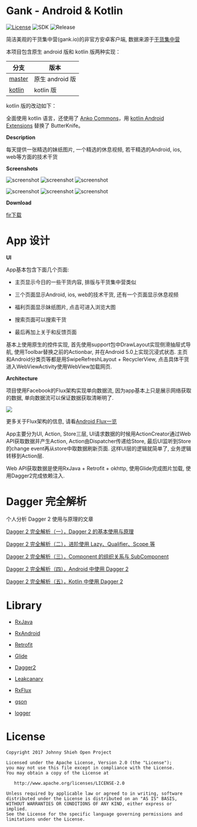 # Gank - Android & Kotlin

[![License](https://img.shields.io/badge/License-Apache%202.0-blue.svg)](https://github.com/JohnnyShieh/Gank/blob/master/LICENSE)
![SDK](https://img.shields.io/badge/SDK-19%2B-orange.svg)
![Release](https://img.shields.io/badge/release-v1.1-blue.svg)

简洁美观的干货集中营(gank.io)的非官方安卓客户端, 数据来源于[干货集中营](http://gank.io/)

本项目包含原生 android 版和 kotlin 版两种实现：

| 分支    | 版本    |
| ------ | ------ |
| [master](https://github.com/JohnnyShieh/Gank/tree/master) | 原生 android 版 |
| [kotlin](https://github.com/JohnnyShieh/Gank/tree/kotlin) | kotlin 版 |

kotlin 版的改动如下：

全面使用 kotlin 语言，还使用了 [Anko Commons](https://github.com/Kotlin/anko)，用 [kotlin Android Extensions](http://kotlinlang.org/docs/tutorials/android-plugin.html) 替换了 ButterKnife。

**Description**

每天提供一张精选的妹纸图片, 一个精选的休息视频, 若干精选的Android, ios, web等方面的技术干货

**Screenshots**

![screenshot](/screenshots/today.jpg)   ![screenshot](/screenshots/navigation.jpg)   ![screenshot](/screenshots/welfare.jpg)

![screenshot](/screenshots/picture.jpg)   ![screenshot](/screenshots/android.jpg)   ![screenshot](/screenshots/about.jpg)

**Download**

[fir下载](http://fir.im/gankandroidapp)

# App 设计

**UI**

App基本包含下面几个页面:

* 主页显示今日的一些干货内容, 排版与干货集中营类似

* 三个页面显示Android, ios, web的技术干货, 还有一个页面显示休息视频

* 福利页面显示妹纸图片, 点击可进入浏览大图

* 搜索页面可以搜索干货

* 最后再加上关于和反馈页面

基本上使用原生的控件实现, 首先使用support包中DrawLayout实现侧滑抽屉式导航, 使用Toolbar替换之前的Actionbar, 并在Android 5.0上实现沉浸式状态. 主页和Android分类页等都是用SwipeRefreshLayout + RecyclerView, 点击具体干货进入WebViewActivity使用WebView加载网页.

**Architecture**

项目使用Facebook的Flux架构实现单向数据流, 因为app基本上只是展示网络获取的数据, 单向数据流可以保证数据获取清晰明了.

![](/pic/flux-arch.png)

更多关于Flux架构的信息, 请看[Android Flux一览](http://androidflux.github.io/docs/overview.html#content)

App主要分为UI, Action, Store三层, UI请求数据的时候用ActionCreator通过Web API获取数据并产生Action, Action由Dispatcher传递给Store, 最后UI监听到Store的change event再从store中取数据刷新页面. 这样UI层的逻辑就简单了, 业务逻辑转移到Action层.

Web API获取数据是使用RxJava + Retrofit + okhttp, 使用Glide完成图片加载, 使用Dagger2完成依赖注入.

# Dagger 完全解析

个人分析 Dagger 2 使用与原理的文章

[Dagger 2 完全解析（一），Dagger 2 的基本使用与原理](http://johnnyshieh.me/posts/dagger-basic/)

[Dagger 2 完全解析（二），进阶使用 Lazy、Qualifier、Scope 等](http://johnnyshieh.me/posts/dagger-advance/)

[Dagger 2 完全解析（三），Component 的组织关系与 SubComponent](http://johnnyshieh.me/posts/dagger-subcomponent/)

[Dagger 2 完全解析（四），Android 中使用 Dagger 2](http://johnnyshieh.me/posts/dagger-use-in-android/)

[Dagger 2 完全解析（五），Kotlin 中使用 Dagger 2](http://johnnyshieh.me/posts/dagger-use-in-kotlin/)

# Library

* [RxJava](https://github.com/ReactiveX/RxJava)

* [RxAndroid](https://github.com/ReactiveX/RxAndroid)

* [Retrofit](https://github.com/square/retrofit)

* [Glide](https://github.com/bumptech/glide)

* [Dagger2](https://github.com/google/dagger)

* [Leakcanary](https://github.com/square/leakcanary)

* [RxFlux](https://github.com/JohnnyShieh/RxFlux)

* [gson](https://github.com/google/gson)

* [logger](https://github.com/tianzhijiexian/logger)


# License


    Copyright 2017 Johnny Shieh Open Project

    Licensed under the Apache License, Version 2.0 (the "License");
    you may not use this file except in compliance with the License.
    You may obtain a copy of the License at

       http://www.apache.org/licenses/LICENSE-2.0

    Unless required by applicable law or agreed to in writing, software
    distributed under the License is distributed on an "AS IS" BASIS,
    WITHOUT WARRANTIES OR CONDITIONS OF ANY KIND, either express or implied.
    See the License for the specific language governing permissions and
    limitations under the License.

